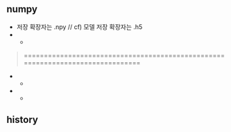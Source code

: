 ## numpy
* 저장 확장자는 .npy   // cf) 모델 저장 확장자는 .h5
* 
    * 
> ===============================================================================
* 
    * 
    
*  
    * 
    
## history